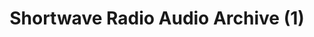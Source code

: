 ---
layout: manifest
title: Shortwave Radio Audio Archive (1)
manifest_name: shortwave-radio-audio-archive-1-

---